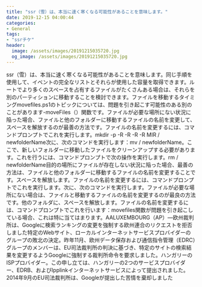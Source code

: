 ```yaml
---
title: "ssr（雪）は、本当に速く寒くなる可能性があることを意味します。"
date: 2019-12-15 04:00:44
categories:
- General
tags:
- "ssrチケ"
header:
  image: /assets/images/20191215035720.jpg
  og_image: /assets/images/20191215035720.jpg
---
```


ssr（雪）は、本当に速く寒くなる可能性があることを意味します。同じ手順を使用して、イベントの完全なリストとそれらが使用した容量を取得できます。ルートでより多くのスペースを占有するファイルがたくさんある場合は、それらを別のパーティションに移動することを検討できます。ファイルを移動するタイミングmovefiles.ps1のトピックについては、問題を引き起こす可能性のある別のことがあります-moveFiles（）関数です。ファイルが必要な場所にない状況に陥った場合、ファイルと他のフォルダーに移動するファイルの名前を変更して、スペースを解放するのが最善の方法です。ファイルの名前を変更するには、コマンドプロンプトでこれを実行します。mkdir -p -R -R -R -R MIR / newfolderName次に、次のコマンドを実行します：mv / newfolderName。ここで、新しいフォルダーに移動したファイルをクリーンアップする必要があります。これを行うには、コマンドプロンプトで次の操作を実行します。rm / newfolderName目的の場所にファイルが存在しない状況に陥った場合、最善の方法は、ファイルと他のフォルダーに移動するファイルの名前を変更することです。スペースを解放します。ファイルの名前を変更するには、コマンドプロンプトでこれを実行します。次に、次のコマンドを実行します。ファイルが必要な場所にない場合は、ファイルと移動するファイルの名前を変更するのが最良の方法です。他のフォルダに、スペースを解放します。ファイルの名前を変更するには、コマンドプロンプトでこれを行います：movefiles関数が問題を引き起こしている場合、これは特に当てはまります。AALUXEMBOURG（AP）—欧州裁判所は、Googleに検索ランキングの変更を強制する欧州連合のリクエストを拒否しました特定のWebサイト、ローカルインターネットサービスプロバイダーのグループの敗北の決定。昨年11月、欧州データ保存および通信指令管理（EDRC）グループのメンバーは、EU司法裁判所の判決に基づき、特定のサイトの検索結果を変更するようGoogleに強制する裁判所命令を要求しました。ハンガリーのISPプロバイダー。この申し立ては、ハンガリーの2つのサービスプロバイダー、EDRB、およびIpplinkインターネットサービスによって提出されました。 2014年9月のEU司法裁判所は、Googleが提出した苦情を棄却しました
